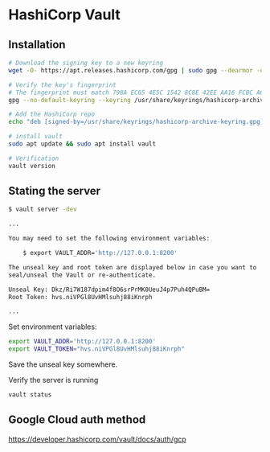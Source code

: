 # HashiCorp Vault

## Installation

```bash
# Download the signing key to a new keyring
wget -O- https://apt.releases.hashicorp.com/gpg | sudo gpg --dearmor -o /usr/share/keyrings/hashicorp-archive-keyring.gpg

# Verify the key's fingerprint
# The fingerprint must match 798A EC65 4E5C 1542 8C8E 42EE AA16 FCBC A621 E701
gpg --no-default-keyring --keyring /usr/share/keyrings/hashicorp-archive-keyring.gpg --fingerprint

# Add the HashiCorp repo
echo "deb [signed-by=/usr/share/keyrings/hashicorp-archive-keyring.gpg] https://apt.releases.hashicorp.com $(lsb_release -cs) main" | sudo tee /etc/apt/sources.list.d/hashicorp.list

# install vault
sudo apt update && sudo apt install vault

# Verification
vault version
```

## Stating the server

```bash
$ vault server -dev

...

You may need to set the following environment variables:

    $ export VAULT_ADDR='http://127.0.0.1:8200'

The unseal key and root token are displayed below in case you want to
seal/unseal the Vault or re-authenticate.

Unseal Key: Dkz/Ri7W187dpim4f8O6srPrMK0UeuJ4p7Puh4QPuBM=
Root Token: hvs.niVPGl8UvHMlsuhj88iKnrph

...
```

Set environment variables:
```bash
export VAULT_ADDR='http://127.0.0.1:8200'
export VAULT_TOKEN="hvs.niVPGl8UvHMlsuhj88iKnrph"
```

Save the unseal key somewhere.

Verify the server is running
```bash
vault status
```

## Google Cloud auth method

https://developer.hashicorp.com/vault/docs/auth/gcp

